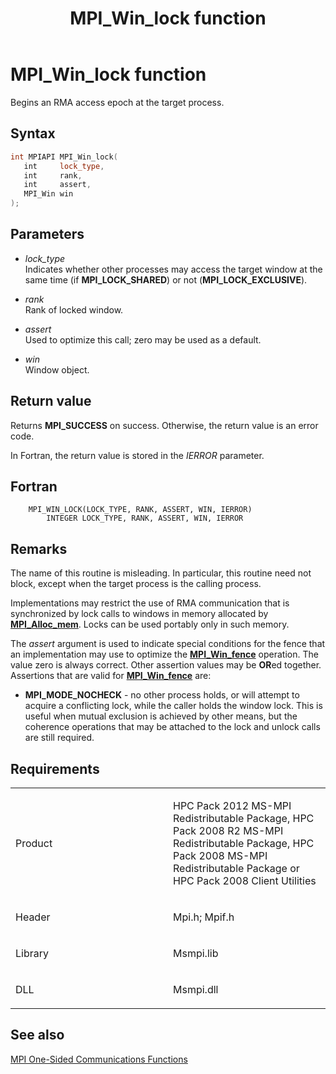 ﻿---
title: MPI_Win_lock function
TOCTitle: MPI_Win_lock function
ms:assetid: e5bd3a8b-264f-4156-958f-e325db1c129c
ms:mtpsurl: https://msdn.microsoft.com/en-us/library/Dn520609(v=VS.85)
ms:contentKeyID: 59361080
ms.date: 03/28/2018
mtps_version: v=VS.85
f1_keywords:
- MPI_WIN_LOCK
- mpif/MPI_Win_lock
- mpi/MPI_WIN_LOCK
dev_langs:
- C++
- C
---

# MPI\_Win\_lock function

Begins an RMA access epoch at the target process.

## Syntax

``` c++
int MPIAPI MPI_Win_lock(
   int     lock_type,
   int     rank,
   int     assert,
   MPI_Win win
);
```

## Parameters

  - *lock\_type*  
    Indicates whether other processes may access the target window at the same time (if **MPI\_LOCK\_SHARED**) or not (**MPI\_LOCK\_EXCLUSIVE**).

  - *rank*  
    Rank of locked window.

  - *assert*  
    Used to optimize this call; zero may be used as a default.

  - *win*  
    Window object.

## Return value

Returns **MPI\_SUCCESS** on success. Otherwise, the return value is an error code.

In Fortran, the return value is stored in the *IERROR* parameter.

## Fortran

``` FORTRAN
    MPI_WIN_LOCK(LOCK_TYPE, RANK, ASSERT, WIN, IERROR)
        INTEGER LOCK_TYPE, RANK, ASSERT, WIN, IERROR
```

## Remarks

The name of this routine is misleading.  In particular, this routine need not block, except when the target process is the calling process.

Implementations may restrict the use of RMA communication that is synchronized by lock calls to windows in memory allocated by [**MPI\_Alloc\_mem**](mpi-alloc-mem-function.md). Locks can be used portably only in such memory.

The *assert* argument is used to indicate special conditions for the fence that an implementation may use to optimize the [**MPI\_Win\_fence**](mpi-win-fence-function.md) operation.  The value zero is always correct.  Other assertion values may be **OR**ed together.  Assertions that are valid for [**MPI\_Win\_fence**](mpi-win-fence-function.md) are:

- **MPI\_MODE\_NOCHECK** - no other process holds, or will attempt to acquire a conflicting lock, while the caller holds the window lock. This is useful when mutual exclusion is achieved by other means, but the coherence operations that may be attached to the lock and unlock calls are still required.


## Requirements

<table>
<colgroup>
<col style="width: 50%" />
<col style="width: 50%" />
</colgroup>
<tbody>
<tr class="odd">
<td><p>Product</p></td>
<td><p>HPC Pack 2012 MS-MPI Redistributable Package, HPC Pack 2008 R2 MS-MPI Redistributable Package, HPC Pack 2008 MS-MPI Redistributable Package or HPC Pack 2008 Client Utilities</p></td>
</tr>
<tr class="even">
<td><p>Header</p></td>
<td>Mpi.h;
Mpif.h</td>
</tr>
<tr class="odd">
<td><p>Library</p></td>
<td>Msmpi.lib</td>
</tr>
<tr class="even">
<td><p>DLL</p></td>
<td>Msmpi.dll</td>
</tr>
</tbody>
</table>


## See also

[MPI One-Sided Communications Functions](mpi-one-sided-communications-functions.md)

